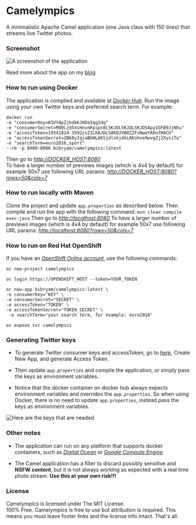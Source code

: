 # Camelympics
A minimalistic Apache Camel application (one Java class with 150 lines) that streams live Twitter photos.


### Screenshot 
![A screenshot of the application](https://3.bp.blogspot.com/-6HJJ93qqWRo/VraLUqWYx9I/AAAAAAAAD7g/v46Z4IV5OIw/s1600/live_twitter_photo_stream.png)

Read more about the app on my [blog](http://www.ofbizian.com/search?q=camelympics)


### How to run using Docker
The application is compiled and available at *[Docker Hub](https://hub.docker.com/r/bibryam/camelympics/)*.
Run the image using your own Twitter keys and preferred search term. For example:

    docker run
    -e "consumerKey=83VYApZjhdkKJHDa3qq2dq"
    -e "consumerSecret=M00Lzd5XsHnvnRpips0LSKJDLSKJDLSKJDSApy1GFB9JjNhu"
    -e "accessToken=19341814-3592zsZ1LKAJDLSAKDJVB8Z2FvNweYA0nfHACO"
    -e "accessTokenSecret=ZBk0yIqjaBbWLAKSjdlskjdkLAKohve9wvgZj2XysiTo"
    -e "searchTerm=euro2016,sport"
    --rm -p 8080:8080 bibryam/camelympics:latest

Then go to *[http://DOCKER_HOST:8080](http://DOCKER_HOST:8080)*   
To have a larger number of previews images (which is 4x4 by default) for example 50x7 use following URL params: *[http://DOCKER_HOST:8080?rows=50&cols=7](http://DOCKER_HOST:8080?rows=50&cols=7)*


### How to run locally with Maven
Clone the project and update `app.properties` as described below.
Then compile and run the app with the following command: `mvn clean compile exec:java`
Then go to *[http://localhost:8080](http://localhost:8080)*
To have a larger number of previews images (which is 4x4 by default) for example 50x7 use following URL params: *[http://localhost:8080?rows=50&cols=7](http://localhost:8080?rows=50&cols=7)*


### How to run on Red Hat OpenShift
If you have an *[OpenShift Online account](https://www.openshift.com/)*, use the following commands:


    oc new-project camelympics

    oc login https://OPENSHIFT_HOST --token=YOUR_TOKEN

    oc new-app bibryam/camelympics:latest \
    -e consumerKey="KEY" \ 
    -e consumerSecret="SECRET" \
    -e accessToken="TOKEN" \
    -e accessTokenSecret="TOKEN_SECRET" \
     -e searchTerm="your search term, for example: euro2016"

    oc expose svc camelympics

### Generating Twitter keys
 - To generate Twitter consumer keys and accessToken, go to *[here](https://dev.twitter.com/apps)*, Create New App, and generate Access Token.

 - Then update `app.properties` and compile the application, or simply pass the keys as environment variables.

 - Notice that the docker container on docker hub always expects environment variables and overrides the `app.properties`. So when using Docker, there is no need to update `app.properties`, instead pass the keys as environment variables.

 ![Here are the keys that are needed](https://3.bp.blogspot.com/-i8ZM3Qg4pSc/V2pt5EuSxkI/AAAAAAAAE_w/aydPXyfWki0D5uJgSgn2uYg2l1RbZR_fwCLcB/s1600/Screen%2BShot%2B2016-06-22%2Bat%2B11.48.21.png)


### Other notes
 - The application can run on any platform that supports docker containers, such as *[Digital Ocean](www.digitalocean.com)* or *[Google Compute Engine](https://cloud.google.com/compute)*.

 - The Camel application has a filter to discard possibly sensitive and **NSFW content**, but it is not always working as expected with a real time photo stream. **Use this at your own risk!!!**

### License
Camelympics is licensed under The MIT License.  
100% Free. Camelympics is free to use but attribution is required. This means you must leave footer links and the license info intact. That's all.

